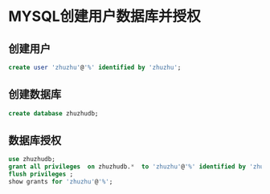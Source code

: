 # MYSQL创建用户数据库并授权

## 创建用户

```sql
create user 'zhuzhu'@'%' identified by 'zhuzhu';
```
## 创建数据库

```sql
create database zhuzhudb;
```

## 数据库授权
```sql
use zhuzhudb;
grant all privileges  on zhuzhudb.*  to 'zhuzhu'@'%' identified by 'zhuzhu';
flush privileges ;
show grants for 'zhuzhu'@'%';
```
